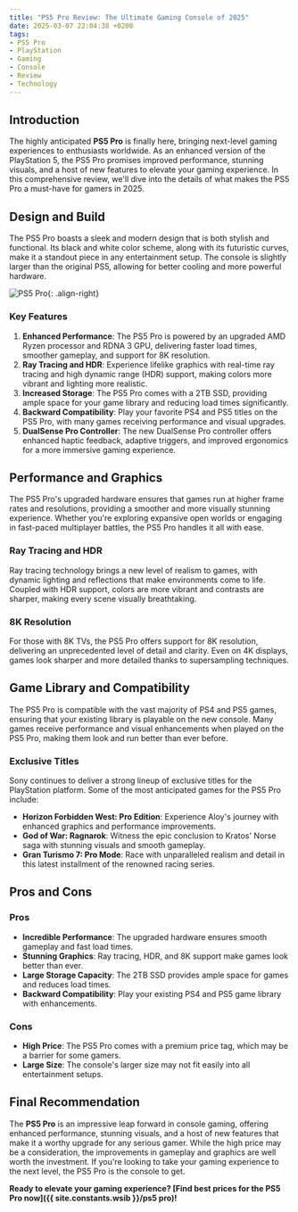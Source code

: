 ```yaml
---
title: "PS5 Pro Review: The Ultimate Gaming Console of 2025"
date: 2025-03-07 22:04:38 +0200
tags:
- PS5 Pro
- PlayStation
- Gaming
- Console
- Review
- Technology
---
```


## Introduction

The highly anticipated **PS5 Pro** is finally here, bringing next-level gaming experiences to enthusiasts worldwide. As an enhanced version of the PlayStation 5, the PS5 Pro promises improved performance, stunning visuals, and a host of new features to elevate your gaming experience. In this comprehensive review, we'll dive into the details of what makes the PS5 Pro a must-have for gamers in 2025.

## Design and Build

The PS5 Pro boasts a sleek and modern design that is both stylish and functional. Its black and white color scheme, along with its futuristic curves, make it a standout piece in any entertainment setup. The console is slightly larger than the original PS5, allowing for better cooling and more powerful hardware.

![PS5 Pro](https://imgur.com/unan4KZ){: .align-right}

### Key Features

1. **Enhanced Performance**: The PS5 Pro is powered by an upgraded AMD Ryzen processor and RDNA 3 GPU, delivering faster load times, smoother gameplay, and support for 8K resolution.
2. **Ray Tracing and HDR**: Experience lifelike graphics with real-time ray tracing and high dynamic range (HDR) support, making colors more vibrant and lighting more realistic.
3. **Increased Storage**: The PS5 Pro comes with a 2TB SSD, providing ample space for your game library and reducing load times significantly.
4. **Backward Compatibility**: Play your favorite PS4 and PS5 titles on the PS5 Pro, with many games receiving performance and visual upgrades.
5. **DualSense Pro Controller**: The new DualSense Pro controller offers enhanced haptic feedback, adaptive triggers, and improved ergonomics for a more immersive gaming experience.

## Performance and Graphics

The PS5 Pro's upgraded hardware ensures that games run at higher frame rates and resolutions, providing a smoother and more visually stunning experience. Whether you're exploring expansive open worlds or engaging in fast-paced multiplayer battles, the PS5 Pro handles it all with ease.

### Ray Tracing and HDR

Ray tracing technology brings a new level of realism to games, with dynamic lighting and reflections that make environments come to life. Coupled with HDR support, colors are more vibrant and contrasts are sharper, making every scene visually breathtaking.

### 8K Resolution

For those with 8K TVs, the PS5 Pro offers support for 8K resolution, delivering an unprecedented level of detail and clarity. Even on 4K displays, games look sharper and more detailed thanks to supersampling techniques.

## Game Library and Compatibility

The PS5 Pro is compatible with the vast majority of PS4 and PS5 games, ensuring that your existing library is playable on the new console. Many games receive performance and visual enhancements when played on the PS5 Pro, making them look and run better than ever before.

### Exclusive Titles

Sony continues to deliver a strong lineup of exclusive titles for the PlayStation platform. Some of the most anticipated games for the PS5 Pro include:

- **Horizon Forbidden West: Pro Edition**: Experience Aloy's journey with enhanced graphics and performance improvements.
- **God of War: Ragnarok**: Witness the epic conclusion to Kratos' Norse saga with stunning visuals and smooth gameplay.
- **Gran Turismo 7: Pro Mode**: Race with unparalleled realism and detail in this latest installment of the renowned racing series.

## Pros and Cons

### Pros

- **Incredible Performance**: The upgraded hardware ensures smooth gameplay and fast load times.
- **Stunning Graphics**: Ray tracing, HDR, and 8K support make games look better than ever.
- **Large Storage Capacity**: The 2TB SSD provides ample space for games and reduces load times.
- **Backward Compatibility**: Play your existing PS4 and PS5 game library with enhancements.

### Cons

- **High Price**: The PS5 Pro comes with a premium price tag, which may be a barrier for some gamers.
- **Large Size**: The console's larger size may not fit easily into all entertainment setups.

## Final Recommendation

The **PS5 Pro** is an impressive leap forward in console gaming, offering enhanced performance, stunning visuals, and a host of new features that make it a worthy upgrade for any serious gamer. While the high price may be a consideration, the improvements in gameplay and graphics are well worth the investment. If you're looking to take your gaming experience to the next level, the PS5 Pro is the console to get.

**Ready to elevate your gaming experience? [Find best prices for the PS5 Pro now]({{ site.constants.wsib }}/ps5 pro)!**
